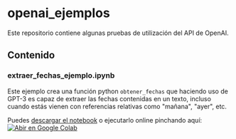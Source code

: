 # openai_ejemplos

Este repositorio contiene algunas pruebas de utilización del API de OpenAI.

## Contenido

### extraer_fechas_ejemplo.ipynb

Este ejemplo crea una función python ```obtener_fechas``` que haciendo uso de GPT-3 es capaz de extraer las fechas contenidas en un texto, incluso cuando estás vienen con referencias relativas como "mañana", "ayer", etc.

Puedes [descargar el notebook](extraer_fechas_ejemplo.ipynb) o ejecutarlo online pinchando aquí: [![Abir en Google Colab](https://img.shields.io/badge/Google%20Colab-Abrir-%23F9AB00?logo=googlecolab)](https://colab.research.google.com/github//juanjonavarro/openai_ejemplos/blob/main/extraer_fechas_ejemplo.ipynb)

